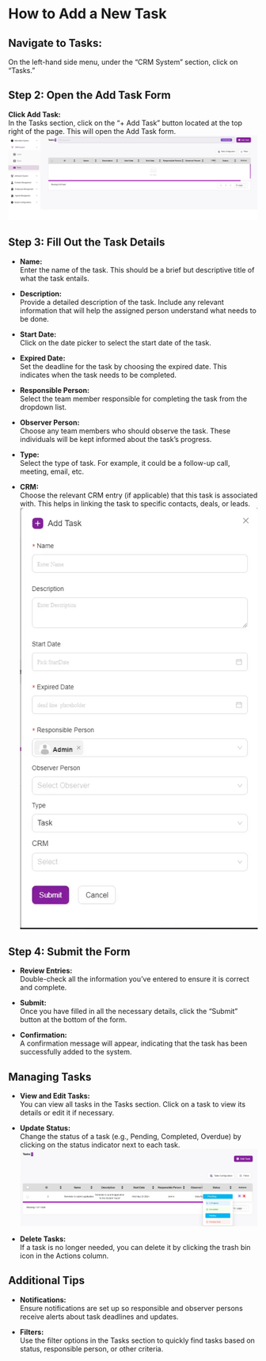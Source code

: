 # How to Add a New Task

## Navigate to Tasks:
On the left-hand side menu, under the “CRM System” section, click on “Tasks.”

## Step 2: Open the Add Task Form
**Click Add Task:**  
In the Tasks section, click on the “+ Add Task” button located at the top right of the page. This will open the Add Task form.
![first image](./Tasks1.webp)
## Step 3: Fill Out the Task Details
- **Name:**  
  Enter the name of the task. This should be a brief but descriptive title of what the task entails.

- **Description:**  
  Provide a detailed description of the task. Include any relevant information that will help the assigned person understand what needs to be done.

- **Start Date:**  
  Click on the date picker to select the start date of the task.

- **Expired Date:**  
  Set the deadline for the task by choosing the expired date. This indicates when the task needs to be completed.

- **Responsible Person:**  
  Select the team member responsible for completing the task from the dropdown list.

- **Observer Person:**  
  Choose any team members who should observe the task. These individuals will be kept informed about the task’s progress.

- **Type:**  
  Select the type of task. For example, it could be a follow-up call, meeting, email, etc.

- **CRM:**  
  Choose the relevant CRM entry (if applicable) that this task is associated with. This helps in linking the task to specific contacts, deals, or leads.
![second image](./Tasks2.webp)
## Step 4: Submit the Form
- **Review Entries:**  
  Double-check all the information you’ve entered to ensure it is correct and complete.

- **Submit:**  
  Once you have filled in all the necessary details, click the “Submit” button at the bottom of the form.

- **Confirmation:**  
  A confirmation message will appear, indicating that the task has been successfully added to the system.

## Managing Tasks
- **View and Edit Tasks:**  
  You can view all tasks in the Tasks section. Click on a task to view its details or edit it if necessary.

- **Update Status:**  
  Change the status of a task (e.g., Pending, Completed, Overdue) by clicking on the status indicator next to each task.
![third image](./Tasks3.webp)
- **Delete Tasks:**  
  If a task is no longer needed, you can delete it by clicking the trash bin icon in the Actions column.

## Additional Tips
- **Notifications:**  
  Ensure notifications are set up so responsible and observer persons receive alerts about task deadlines and updates.

- **Filters:**  
  Use the filter options in the Tasks section to quickly find tasks based on status, responsible person, or other criteria.

